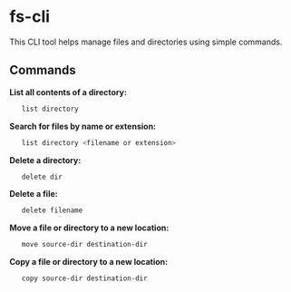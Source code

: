 # fs-cli

This CLI tool helps manage files and directories using simple commands.

## Commands

**List all contents of a directory:**

```bash
   list directory
```

 **Search for files by name or extension:**

```bash
   list directory <filename or extension>
```

**Delete a directory:**

```bash
   delete dir
```

**Delete a file:**

```bash
   delete filename
```

**Move a file or directory to a new location:**

```bash
   move source-dir destination-dir
```

**Copy a file or directory to a new location:**

```bash
   copy source-dir destination-dir
```